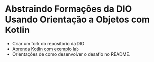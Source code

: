 # Abstraindo Formações da DIO Usando Orientação a Objetos com Kotlin

- Criar um fork do repositório da DIO
- [Aprenda Kotlin com exemplo lab](https://github.com/digitalinnovationone/aprenda-kotlin-com-exemplos-lab)
- Orientações de como desenvolver o desafio no README.